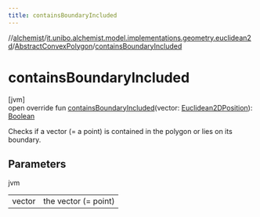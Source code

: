 ```yaml
---
title: containsBoundaryIncluded
---
```

//[alchemist](../../../index.html)/[it.unibo.alchemist.model.implementations.geometry.euclidean2d](../index.html)/[AbstractConvexPolygon](index.html)/[containsBoundaryIncluded](contains-boundary-included.html)



# containsBoundaryIncluded



[jvm]\
open override fun [containsBoundaryIncluded](contains-boundary-included.html)(vector: [Euclidean2DPosition](../../it.unibo.alchemist.model.implementations.positions/-euclidean2-d-position/index.html)): [Boolean](https://kotlinlang.org/api/latest/jvm/stdlib/kotlin/-boolean/index.html)



Checks if a vector (= a point) is contained in the polygon or lies on its boundary.



## Parameters


jvm

| | |
|---|---|
| vector | the vector (= point) |




